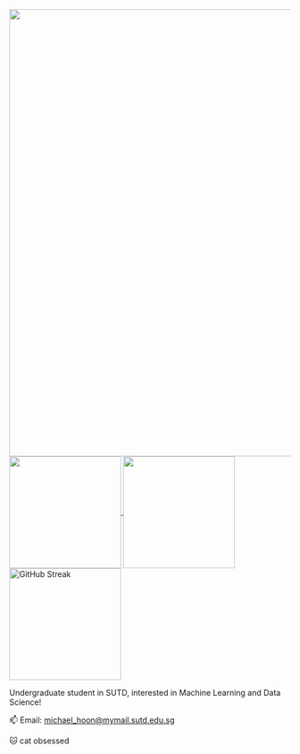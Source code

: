 <div id="header" align="center">
  <img src="https://i.pinimg.com/originals/23/bd/01/23bd0157d8aaa3885bdd4273e8a91178.gif" width="800"/>
</div>

<a href="https://github.com/anuraghazra/github-readme-stats">
  <img height=200 align="center" src="https://github-readme-stats.vercel.app/api?username=michael-hoon&show_icons=true&theme=nord&include_all_commits=true" />
</a>
<a href="https://github.com/anuraghazra/convoychat">
  <img height=200 align="center" src="https://github-readme-stats.vercel.app/api/top-langs/?username=michael-hoon&layout=compact&exclude_repo=Air_Cargo_Forecasting_for_ASEAN&theme=nord" />
</a>
<a href="https://git.io/streak-stats">
  <img height=200 align="center" src="https://streak-stats.demolab.com?user=michael-hoon&theme=nord" alt="GitHub Streak" />
</a>


Undergraduate student in SUTD, interested in Machine Learning and Data Science!

📫 Email: michael_hoon@mymail.sutd.edu.sg

🐱 cat obsessed
